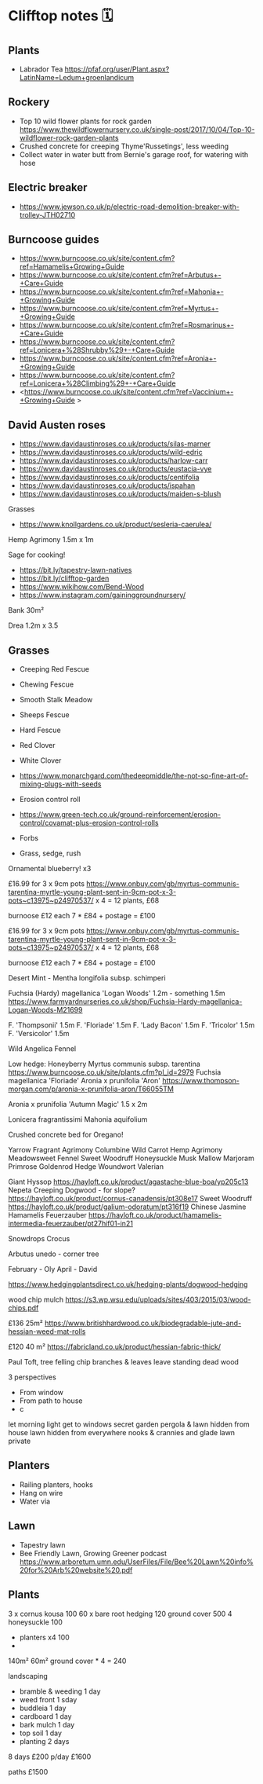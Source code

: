# Clifftop notes 🗓

## Plants

* Labrador Tea <https://pfaf.org/user/Plant.aspx?LatinName=Ledum+groenlandicum>

## Rockery

* Top 10 wild flower plants for rock garden <https://www.thewildflowernursery.co.uk/single-post/2017/10/04/Top-10-wildflower-rock-garden-plants>
* Crushed concrete for creeping Thyme'Russetings', less weeding
* Collect water in water butt from Bernie's garage roof, for watering with hose

## Electric breaker

* <https://www.jewson.co.uk/p/electric-road-demolition-breaker-with-trolley-JTH02710>

## Burncoose guides

* <https://www.burncoose.co.uk/site/content.cfm?ref=Hamamelis+Growing+Guide>
* <https://www.burncoose.co.uk/site/content.cfm?ref=Arbutus+-+Care+Guide>
* <https://www.burncoose.co.uk/site/content.cfm?ref=Mahonia+-+Growing+Guide>
* <https://www.burncoose.co.uk/site/content.cfm?ref=Myrtus+-+Growing+Guide>
* <https://www.burncoose.co.uk/site/content.cfm?ref=Rosmarinus+-+Care+Guide>
* <https://www.burncoose.co.uk/site/content.cfm?ref=Lonicera+%28Shrubby%29+-+Care+Guide>
* <https://www.burncoose.co.uk/site/content.cfm?ref=Aronia+-+Growing+Guide>
* <https://www.burncoose.co.uk/site/content.cfm?ref=Lonicera+%28Climbing%29+-+Care+Guide>
* <https://www.burncoose.co.uk/site/content.cfm?ref=Vaccinium+-+Growing+Guide >

## David Austen roses

* <https://www.davidaustinroses.co.uk/products/silas-marner>
* <https://www.davidaustinroses.co.uk/products/wild-edric>
* <https://www.davidaustinroses.co.uk/products/harlow-carr>
* <https://www.davidaustinroses.co.uk/products/eustacia-vye>
* <https://www.davidaustinroses.co.uk/products/centifolia>
* <https://www.davidaustinroses.co.uk/products/ispahan>
* <https://www.davidaustinroses.co.uk/products/maiden-s-blush>


Grasses
* <https://www.knollgardens.co.uk/product/sesleria-caerulea/>

Hemp Agrimony 1.5m x 1m

Sage for cooking!

* <https://bit.ly/tapestry-lawn-natives>
* <https://bit.ly/clifftop-garden>
* <https://www.wikihow.com/Bend-Wood>
* <https://www.instagram.com/gaininggroundnursery/>

Bank 30m²

Drea
1.2m x 3.5

## Grasses 

* Creeping Red Fescue
* Chewing Fescue
* Smooth Stalk Meadow
* Sheeps Fescue
* Hard Fescue
* Red Clover
* White Clover


* <https://www.monarchgard.com/thedeepmiddle/the-not-so-fine-art-of-mixing-plugs-with-seeds>
* Erosion control roll
* <https://www.green-tech.co.uk/ground-reinforcement/erosion-control/covamat-plus-erosion-control-rolls>
* Forbs
* Grass, sedge, rush

Ornamental blueberry! x3

£16.99 for 3 x 9cm pots 
<https://www.onbuy.com/gb/myrtus-communis-tarentina-myrtle-young-plant-sent-in-9cm-pot-x-3-pots~c13975~p24970537/>
x 4 = 12 plants, £68


burnoose £12 each 7 * £84 + postage = £100



£16.99 for 3 x 9cm pots 
<https://www.onbuy.com/gb/myrtus-communis-tarentina-myrtle-young-plant-sent-in-9cm-pot-x-3-pots~c13975~p24970537/>
x 4 = 12 plants, £68


burnoose £12 each 7 * £84 + postage = £100



Desert Mint - Mentha longifolia subsp. schimperi

Fuchsia (Hardy) magellanica 'Logan Woods' 1.2m - something 1.5m 
<https://www.farmyardnurseries.co.uk/shop/Fuchsia-Hardy-magellanica-Logan-Woods-M21699>

F. 'Thompsonii' 1.5m
F. 'Floriade' 1.5m
F. 'Lady Bacon' 1.5m
F. 'Tricolor' 1.5m
F. 'Versicolor' 1.5m

Wild Angelica
Fennel

Low hedge:
Honeyberry
Myrtus communis subsp. tarentina 
<https://www.burncoose.co.uk/site/plants.cfm?pl_id=2979>
Fuchsia magellanica 'Floriade'
Aronia x prunifolia 'Aron'
<https://www.thompson-morgan.com/p/aronia-x-prunifolia-aron/T66055TM>

Aronia x prunifolia 'Autumn Magic' 1.5 x 2m

Lonicera fragrantissimi
Mahonia aquifolium

Crushed concrete bed for Oregano!

Yarrow
Fragrant Agrimony
Columbine
Wild Carrot
Hemp Agrimony
Meadowsweet
Fennel
Sweet Woodruff
Honeysuckle
Musk Mallow
Marjoram
Primrose
Goldenrod
Hedge Woundwort
Valerian

Giant Hyssop
<https://hayloft.co.uk/product/agastache-blue-boa/yp205c13>
Nepeta
Creeping Dogwood - for slope?
<https://hayloft.co.uk/product/cornus-canadensis/pt308e17>
Sweet Woodruff
<https://hayloft.co.uk/product/galium-odoratum/pt316f19>
Chinese Jasmine
Hamamelis Feuerzauber
<https://hayloft.co.uk/product/hamamelis-intermedia-feuerzauber/pt27hif01-in21>

Snowdrops
Crocus

Arbutus unedo - corner tree

February - Oly
April - David

<https://www.hedgingplantsdirect.co.uk/hedging-plants/dogwood-hedging>

wood chip mulch
<https://s3.wp.wsu.edu/uploads/sites/403/2015/03/wood-chips.pdf>

£136 25m²
<https://www.britishhardwood.co.uk/biodegradable-jute-and-hessian-weed-mat-rolls>

£120 40 m²
<https://fabricland.co.uk/product/hessian-fabric-thick/>

Paul Toft, tree felling
chip branches & leaves
leave standing dead wood

3 perspectives
* From window
* From path to house
* c

let morning light get to windows
secret garden
pergola & lawn hidden from house
lawn hidden from everywhere
nooks & crannies and glade
lawn private

## Planters

* Railing planters, hooks
* Hang on wire
* Water via 

## Lawn

* Tapestry lawn
* Bee Friendly Lawn, Growing Greener podcast <https://www.arboretum.umn.edu/UserFiles/File/Bee%20Lawn%20info%20for%20Arb%20website%20.pdf>

## Plants

3 x cornus kousa 100
60 x bare root hedging 120
ground cover 500
4 honeysuckle 100

* planters x4 100
* 

140m²
60m² ground cover * 4 = 240

landscaping
* bramble & weeding 1 day
* weed front 1 sday
* buddleia 1 day
* cardboard 1 day
* bark mulch 1 day
* top soil 1 day
* planting 2 days


8 days £200 p/day £1600



paths £1500
